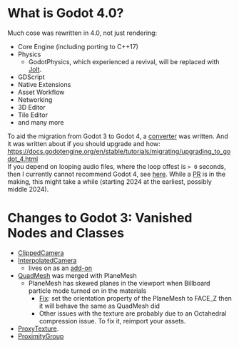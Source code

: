 # What is Godot 4.0?

Much cose was rewritten in 4.0, not just rendering:
- Core Engine (including porting to C++17)
- Physics
  - GodotPhysics, which experienced a revival, will be replaced with [Jolt](https://github.com/godot-jolt/godot-jolt).
- GDScript
- Native Extensions
- Asset Workflow
- Networking
- 3D Editor
- Tile Editor
- and many more

To aid the migration from Godot 3 to Godot 4, a [converter](https://github.com/godotengine/godot/pull/51950) was written. And it was written about if you should upgrade and how: https://docs.godotengine.org/en/stable/tutorials/migrating/upgrading_to_godot_4.html  
If you depend on looping audio files, where the loop offest is `> 0` seconds, then I currently cannot recommend Godot 4, see [here](https://github.com/godotengine/godot/issues/64775). While a [PR](https://github.com/godotengine/godot/pull/80452) is in the making, this might take a while (starting 2024 at the earliest, possibly middle 2024).


# Changes to Godot 3: Vanished Nodes and Classes

* [ClippedCamera](https://github.com/godotengine/godot/pull/53354)
* [InterpolatedCamera](https://github.com/godotengine/godot/pull/42113)
  * lives on as an [add-on](https://github.com/godot-extended-libraries/godot-interpolated-camera3d)
* [QuadMesh](https://github.com/godotengine/godot/pull/64801) was merged with PlaneMesh
  * PlaneMesh has skewed planes in the viewport when Billboard particle mode turned on in the materials
    * [Fix](https://github.com/godotengine/godot/issues/65186): set the orientation property of the PlaneMesh to FACE_Z then it will behave the same as QuadMesh did
    * Other issues with the texture are probably due to an Octahedral compression issue. To fix it, reimport your assets.
* [ProxyTexture](https://github.com/godotengine/godot/pull/73492).
* [ProximityGroup](https://docs.godotengine.org/en/stable/classes/class_proximitygroup.html)
